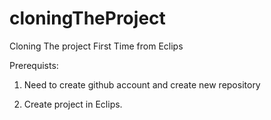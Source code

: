# cloningTheProject
Cloning The project First Time from Eclips

Prerequists:

1. Need to create github account and create new repository

2. Create project in Eclips.
